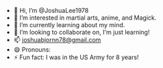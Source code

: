 - 👋 Hi, I’m @JoshuaLee1978
- 👀 I’m interested in martial arts, anime, and Magick.
- 🌱 I’m currently learning about my mind.
- 💞️ I’m looking to collaborate on, I'm just learning!
- 📫 joshuabjornn78@gmail.com 
- 😄 Pronouns: 
- ⚡ Fun fact: I was in the US Army for 8 years!

<!---
JoshuaLee1978/JoshuaLee1978 is a ✨ special ✨ repository because its `README.md` (this file) appears on your GitHub profile.
You can click the Preview link to take a look at your changes.
--->
